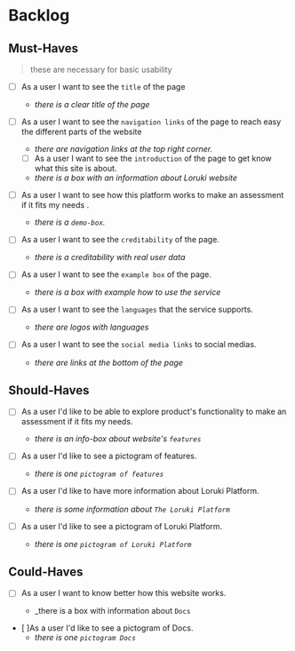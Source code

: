 # Backlog

## Must-Haves

> these are necessary for basic usability

- [ ] As a user I want to see the `title` of the page

  - _there is a clear title of the page_

- [ ] As a user I want to see the `navigation links` of the page to reach easy
      the different parts of the website

  - _there are navigation links at the top right corner._

  - [ ] As a user I want to see the `introduction` of the page to get know what
        this site is about.

  - _there is a box with an information about Loruki website_

- [ ] As a user I want to see how this platform works to make an assessment if
      it fits my needs .

  - _there is a `demo-box`._

- [ ] As a user I want to see the `creditability` of the page.

  - _there is a creditability with real user data_

- [ ] As a user I want to see the `example box` of the page.

  - _there is a box with example how to use the service_

- [ ] As a user I want to see the `languages` that the service supports.

  - _there are logos with languages_

- [ ] As a user I want to see the `social media links` to social medias.

  - _there are links at the bottom of the page_

## Should-Haves

- [ ] As a user I'd like to be able to explore product's functionality to make
      an assessment if it fits my needs.

  - _there is an info-box about website's `features`_

- [ ] As a user I'd like to see a pictogram of features.

  - _there is one `pictogram of features`_

- [ ] As a user I'd like to have more information about Loruki Platform.
  - _there is some information about `The Loruki Platform`_
- [ ] As a user I'd like to see a pictogram of Loruki Platform.
  - _there is one `pictogram of Loruki Platform`_

## Could-Haves

- [ ] As a user I want to know better how this website works.

  - \_there is a box with information about `Docs`

- [ ]As a user I'd like to see a pictogram of Docs.
  - _there is one `pictogram Docs`_
